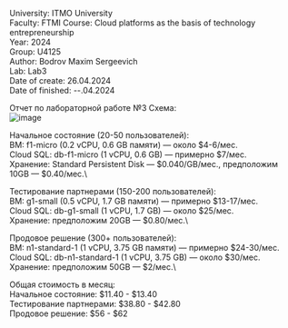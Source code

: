 University: ITMO University \
Faculty: FTMI Course: Cloud platforms as the basis of technology entrepreneurship \
Year: 2024 \
Group: U4125\
Author: Bodrov Maxim Sergeevich\
Lab: Lab3 \
Date of create: 26.04.2024 \
Date of finished: --.04.2024

Отчет по лабораторной работе №3
Схема:\
![image](https://github.com/MaxBodr/2024_2025-cloud-platforms-as-the-basis-of-technology-entrepreneurship-U4125-Bodrov_Maxim_S/assets/125296807/beaa5979-02e7-4934-a296-1be6070adb1d)

Начальное состояние (20-50 пользователей):\
ВМ: f1-micro (0.2 vCPU, 0.6 GB памяти) — около $4-6/мес.\
Cloud SQL: db-f1-micro (1 vCPU, 0.6 GB) — примерно $7/мес.\
Хранение: Standard Persistent Disk — $0.040/GB/мес., предположим 10GB — $0.40/мес.\

Тестирование партнерами (150-200 пользователей):\
ВМ: g1-small (0.5 vCPU, 1.7 GB памяти) — примерно $13-17/мес.\
Cloud SQL: db-g1-small (1 vCPU, 1.7 GB) — около $25/мес.\
Хранение: предположим 20GB — $0.80/мес.\

Продовое решение (300+ пользователей):\
ВМ: n1-standard-1 (1 vCPU, 3.75 GB памяти) — примерно $24-30/мес.\
Cloud SQL: db-n1-standard-1 (1 vCPU, 3.75 GB) — около $30/мес.\
Хранение: предположим 50GB — $2/мес.\

Общая стоимость в месяц:\
Начальное состояние: $11.40 - $13.40\
Тестирование партнерами: $38.80 - $42.80\
Продовое решение: $56 - $62
